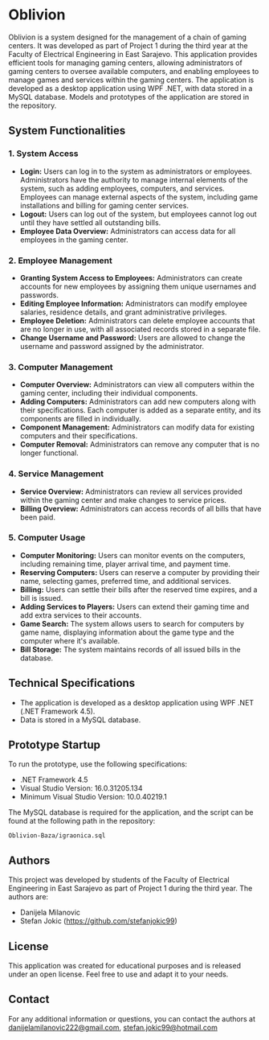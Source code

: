 # Oblivion

Oblivion is a system designed for the management of a chain of gaming centers. It was developed as part of Project 1 during the third year at the Faculty of Electrical Engineering in East Sarajevo. This application provides efficient tools for managing gaming centers, allowing administrators of gaming centers to oversee available computers, and enabling employees to manage games and services within the gaming centers. The application is developed as a desktop application using WPF .NET, with data stored in a MySQL database. Models and prototypes of the application are stored in the repository.

## System Functionalities

### 1. System Access
- **Login:** Users can log in to the system as administrators or employees. Administrators have the authority to manage internal elements of the system, such as adding employees, computers, and services. Employees can manage external aspects of the system, including game installations and billing for gaming center services.
- **Logout:** Users can log out of the system, but employees cannot log out until they have settled all outstanding bills.
- **Employee Data Overview:** Administrators can access data for all employees in the gaming center.

### 2. Employee Management
- **Granting System Access to Employees:** Administrators can create accounts for new employees by assigning them unique usernames and passwords.
- **Editing Employee Information:** Administrators can modify employee salaries, residence details, and grant administrative privileges.
- **Employee Deletion:** Administrators can delete employee accounts that are no longer in use, with all associated records stored in a separate file.
- **Change Username and Password:** Users are allowed to change the username and password assigned by the administrator.

### 3. Computer Management
- **Computer Overview:** Administrators can view all computers within the gaming center, including their individual components.
- **Adding Computers:** Administrators can add new computers along with their specifications. Each computer is added as a separate entity, and its components are filled in individually.
- **Component Management:** Administrators can modify data for existing computers and their specifications.
- **Computer Removal:** Administrators can remove any computer that is no longer functional.

### 4. Service Management
- **Service Overview:** Administrators can review all services provided within the gaming center and make changes to service prices.
- **Billing Overview:** Administrators can access records of all bills that have been paid.

### 5. Computer Usage
- **Computer Monitoring:** Users can monitor events on the computers, including remaining time, player arrival time, and payment time.
- **Reserving Computers:** Users can reserve a computer by providing their name, selecting games, preferred time, and additional services.
- **Billing:** Users can settle their bills after the reserved time expires, and a bill is issued.
- **Adding Services to Players:** Users can extend their gaming time and add extra services to their accounts.
- **Game Search:** The system allows users to search for computers by game name, displaying information about the game type and the computer where it's available.
- **Bill Storage:** The system maintains records of all issued bills in the database.

## Technical Specifications

- The application is developed as a desktop application using WPF .NET (.NET Framework 4.5).
- Data is stored in a MySQL database.

## Prototype Startup

To run the prototype, use the following specifications:

- .NET Framework 4.5
- Visual Studio Version: 16.0.31205.134
- Minimum Visual Studio Version: 10.0.40219.1

The MySQL database is required for the application, and the script can be found at the following path in the repository:

`Oblivion-Baza/igraonica.sql`

## Authors

This project was developed by students of the Faculty of Electrical Engineering in East Sarajevo as part of Project 1 during the third year. The authors are:

- Danijela Milanovic
- Stefan Jokic (https://github.com/stefanjokic99)

## License

This application was created for educational purposes and is released under an open license. Feel free to use and adapt it to your needs.

## Contact

For any additional information or questions, you can contact the authors at danijelamilanovic222@gmail.com, stefan.jokic99@hotmail.com
